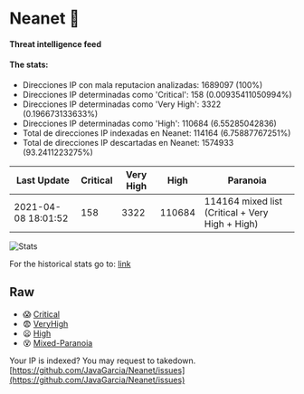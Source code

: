 # Neanet :hocho:
#### Threat intelligence feed
#### The stats:

- Direcciones IP con mala reputacion analizadas: 1689097 (100%)
- Direcciones IP determinadas como 'Critical':  158 (0.00935411050994%)
- Direcciones IP determinadas como 'Very High':  3322 (0.196673133633%)
- Direcciones IP determinadas como 'High':  110684 (6.55285042836)
- Total de direcciones IP indexadas en Neanet:  114164 (6.75887767251%)
- Total de direcciones IP descartadas en Neanet:  1574933 (93.2411223275%)

| Last Update | Critical | Very High | High | Paranoia |
| --- | --- | --- | --- | --- |
| 2021-04-08 18:01:52 | 158 | 3322 | 110684 | 114164 mixed list (Critical + Very High + High)|

![Stats](https://docs.google.com/spreadsheets/d/e/2PACX-1vSnaNMIXVabIpDJjufMlzH7poXnshF3mgd8Is1g9ytUEzVsP5my4Trn8f-xkoLLQ38xpL3HtmUexLo6/pubchart?oid=501124687&format=image)

For the historical stats go to: [link](/stats.csv)
## Raw
- :scream: [Critical](https://raw.githubusercontent.com/JavaGarcia/Neanet/master/blacklists/neanet_critical.txt)
- :fearful: [VeryHigh](https://raw.githubusercontent.com/JavaGarcia/Neanet/master/blacklists/neanet_veryHigh.txtt)
- :frowning: [High](https://raw.githubusercontent.com/JavaGarcia/Neanet/master/blacklists/neanet_high.txt)
- :dizzy_face: [Mixed-Paranoia](https://raw.githubusercontent.com/JavaGarcia/Neanet/master/blacklists/neanet_all.txt)


Your IP is indexed? You may request to takedown. [https://github.com/JavaGarcia/Neanet/issues](https://github.com/JavaGarcia/Neanet/issues)








































































































































































































































































































































































































































































































































































































































































































































































































































































































































































































































































































































































































































































































































































































































































































































































































































































































































































































































































































































































































































































































































































































































































































































































































































































































































































































































































































































































































































































































































































































































































































































































































































































































































































































































































































































































































































































































































































































































































































































































































































































































































































































































































































































































































































































































































































































































































































































































































































































































































































































































































































































































































































































































































































































































































































































































































































































